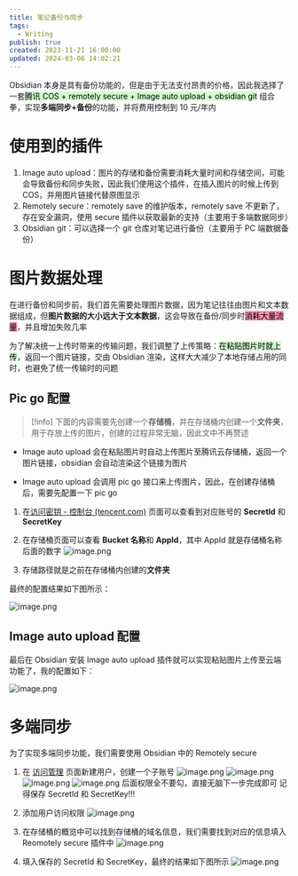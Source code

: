 ```yaml
---
title: 笔记备份与同步
tags:
  - Writing
publish: true
created: 2023-11-21 16:00:00
updated: 2024-03-06 14:02:21
---
```


Obsidian 本身是具有备份功能的，但是由于无法支付昂贵的价格，因此我选择了一套<mark style="background: #BBFABBA6;">腾讯 COS + remotely secure + Image auto upload + obsidian git</mark> 组合拳，实现**多端同步+备份**的功能，并将费用控制到 10 元/年内

# 使用到的插件

1. Image auto upload：图片的存储和备份需要消耗大量时间和存储空间，可能会导致备份和同步失败，因此我们使用这个插件，在插入图片的时候上传到 COS，并用图片链接代替原图显示
2. Remotely secure：remotely save 的维护版本，remotely save 不更新了，存在安全漏洞，使用 secure 插件以获取最新的支持（主要用于多端数据同步）
3. Obsidian git：可以选择一个 git 仓库对笔记进行备份（主要用于 PC 端数据备份）

# 图片数据处理

在进行备份和同步前，我们首先需要处理图片数据，因为笔记往往由图片和文本数据组成，但**图片数据的大小远大于文本数据**，这会导致在备份/同步时<mark style="background: #FF5582A6;">消耗大量流量</mark>，并且增加失败几率

为了解决统一上传时带来的传输问题，我们调整了上传策略：<mark style="background: #BBFABBA6;">在粘贴图片时就上传</mark>，返回一个图片链接，交由 Obsidian 渲染，这样大大减少了本地存储占用的同时，也避免了统一传输时的问题

## Pic go 配置

> [!info]
> 下面的内容需要先创建一个**存储桶**，并在存储桶内创建一个**文件夹**，用于存放上传的图片，创建的过程非常无脑，因此文中不再赘述


- Image auto upload 会在粘贴图片时自动上传图片至腾讯云存储桶，返回一个图片链接，obsidian 会自动渲染这个链接为图片

- Image auto upload 会调用 pic go 接口来上传图片，因此，在创建存储桶后，需要先配置一下 pic go 

1. 在[访问密钥 - 控制台 (tencent.com)](https://console.cloud.tencent.com/cam/capi) 页面可以查看到对应账号的 **SecretId** 和 **SecretKey**

2. 在存储桶页面可以查看 **Bucket 名称**和 **AppId**，其中 AppId 就是存储桶名称后面的数字 
	![image.png](https://obsidian-pic-1258776558.cos.ap-nanjing.myqcloud.com/blog/20231121204832.png)
	
3. 存储路径就是之前在存储桶内创建的**文件夹**

最终的配置结果如下图所示：

![image.png](https://obsidian-pic-1258776558.cos.ap-nanjing.myqcloud.com/blog/20231121204328.png)

## Image auto upload 配置

最后在 Obsidian 安装 Image auto upload 插件就可以实现粘贴图片上传至云端功能了，我的配置如下：

![image.png](https://obsidian-pic-1258776558.cos.ap-nanjing.myqcloud.com/blog/20231121210013.png)

# 多端同步

为了实现多端同步功能，我们需要使用 Obsidian 中的 Remotely secure

1. 在 [访问管理](https://console.cloud.tencent.com/cam/overview) 页面新建用户，创建一个子账号
	![image.png](https://obsidian-pic-1258776558.cos.ap-nanjing.myqcloud.com/blog/20231121214223.png)
	![image.png](https://obsidian-pic-1258776558.cos.ap-nanjing.myqcloud.com/blog/20231121214327.png)
	![image.png](https://obsidian-pic-1258776558.cos.ap-nanjing.myqcloud.com/blog/20231121214353.png)
	![image.png](https://obsidian-pic-1258776558.cos.ap-nanjing.myqcloud.com/blog/20231121214403.png)
	后面权限全不要勾，直接无脑下一步完成即可
	记得保存 SecretId 和 SecretKey!!!

2. 添加用户访问权限
	![image.png](https://obsidian-pic-1258776558.cos.ap-nanjing.myqcloud.com/blog/20231121214654.png)

3. 在存储桶的概览中可以找到存储桶的域名信息，我们需要找到对应的信息填入 Reomotely secure 插件中
	![image.png](https://obsidian-pic-1258776558.cos.ap-nanjing.myqcloud.com/blog/20231121214823.png)

4. 填入保存的 SecretId 和 SecretKey，最终的结果如下图所示
	![image.png](https://obsidian-pic-1258776558.cos.ap-nanjing.myqcloud.com/blog/20231121210333.png)
